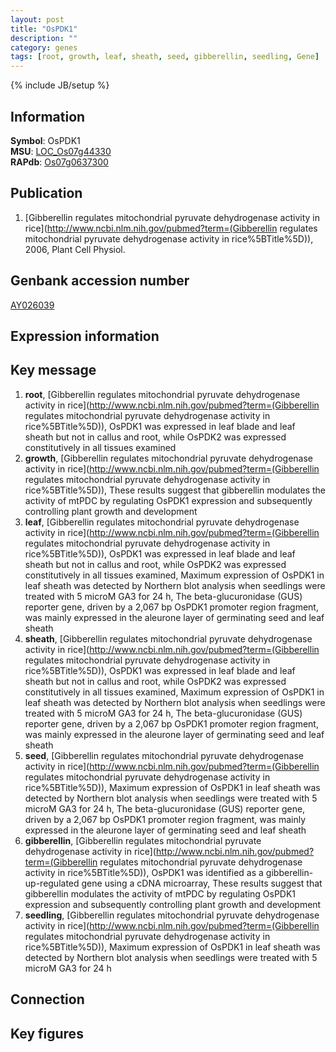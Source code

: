 ```yaml
---
layout: post
title: "OsPDK1"
description: ""
category: genes
tags: [root, growth, leaf, sheath, seed, gibberellin, seedling, Gene]
---
```

{% include JB/setup %}

## Information
__Symbol__: OsPDK1  
__MSU__: [LOC_Os07g44330](http://rice.plantbiology.msu.edu/cgi-bin/ORF_infopage.cgi?orf=LOC_Os07g44330)  
__RAPdb__: [Os07g0637300](http://rapdb.dna.affrc.go.jp/viewer/gbrowse_details/irgsp1?name=Os07g0637300)  

## Publication
1. [Gibberellin regulates mitochondrial pyruvate dehydrogenase activity in rice](http://www.ncbi.nlm.nih.gov/pubmed?term=(Gibberellin regulates mitochondrial pyruvate dehydrogenase activity in rice%5BTitle%5D)), 2006, Plant Cell Physiol.

## Genbank accession number
[AY026039](http://www.ncbi.nlm.nih.gov/nuccore/AY026039)

## Expression information

## Key message
1. __root__, [Gibberellin regulates mitochondrial pyruvate dehydrogenase activity in rice](http://www.ncbi.nlm.nih.gov/pubmed?term=(Gibberellin regulates mitochondrial pyruvate dehydrogenase activity in rice%5BTitle%5D)),  OsPDK1 was expressed in leaf blade and leaf sheath but not in callus and root, while OsPDK2 was expressed constitutively in all tissues examined
2. __growth__, [Gibberellin regulates mitochondrial pyruvate dehydrogenase activity in rice](http://www.ncbi.nlm.nih.gov/pubmed?term=(Gibberellin regulates mitochondrial pyruvate dehydrogenase activity in rice%5BTitle%5D)),  These results suggest that gibberellin modulates the activity of mtPDC by regulating OsPDK1 expression and subsequently controlling plant growth and development
3. __leaf__, [Gibberellin regulates mitochondrial pyruvate dehydrogenase activity in rice](http://www.ncbi.nlm.nih.gov/pubmed?term=(Gibberellin regulates mitochondrial pyruvate dehydrogenase activity in rice%5BTitle%5D)),  OsPDK1 was expressed in leaf blade and leaf sheath but not in callus and root, while OsPDK2 was expressed constitutively in all tissues examined, Maximum expression of OsPDK1 in leaf sheath was detected by Northern blot analysis when seedlings were treated with 5 microM GA3 for 24 h, The beta-glucuronidase (GUS) reporter gene, driven by a 2,067 bp OsPDK1 promoter region fragment, was mainly expressed in the aleurone layer of germinating seed and leaf sheath
4. __sheath__, [Gibberellin regulates mitochondrial pyruvate dehydrogenase activity in rice](http://www.ncbi.nlm.nih.gov/pubmed?term=(Gibberellin regulates mitochondrial pyruvate dehydrogenase activity in rice%5BTitle%5D)),  OsPDK1 was expressed in leaf blade and leaf sheath but not in callus and root, while OsPDK2 was expressed constitutively in all tissues examined, Maximum expression of OsPDK1 in leaf sheath was detected by Northern blot analysis when seedlings were treated with 5 microM GA3 for 24 h, The beta-glucuronidase (GUS) reporter gene, driven by a 2,067 bp OsPDK1 promoter region fragment, was mainly expressed in the aleurone layer of germinating seed and leaf sheath
5. __seed__, [Gibberellin regulates mitochondrial pyruvate dehydrogenase activity in rice](http://www.ncbi.nlm.nih.gov/pubmed?term=(Gibberellin regulates mitochondrial pyruvate dehydrogenase activity in rice%5BTitle%5D)),  Maximum expression of OsPDK1 in leaf sheath was detected by Northern blot analysis when seedlings were treated with 5 microM GA3 for 24 h, The beta-glucuronidase (GUS) reporter gene, driven by a 2,067 bp OsPDK1 promoter region fragment, was mainly expressed in the aleurone layer of germinating seed and leaf sheath
6. __gibberellin__, [Gibberellin regulates mitochondrial pyruvate dehydrogenase activity in rice](http://www.ncbi.nlm.nih.gov/pubmed?term=(Gibberellin regulates mitochondrial pyruvate dehydrogenase activity in rice%5BTitle%5D)),  OsPDK1 was identified as a gibberellin-up-regulated gene using a cDNA microarray, These results suggest that gibberellin modulates the activity of mtPDC by regulating OsPDK1 expression and subsequently controlling plant growth and development
7. __seedling__, [Gibberellin regulates mitochondrial pyruvate dehydrogenase activity in rice](http://www.ncbi.nlm.nih.gov/pubmed?term=(Gibberellin regulates mitochondrial pyruvate dehydrogenase activity in rice%5BTitle%5D)),  Maximum expression of OsPDK1 in leaf sheath was detected by Northern blot analysis when seedlings were treated with 5 microM GA3 for 24 h

## Connection

## Key figures


